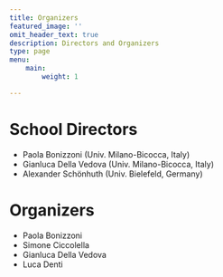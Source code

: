 ```yaml
---
title: Organizers
featured_image: ''
omit_header_text: true
description: Directors and Organizers
type: page
menu:
    main:
        weight: 1

---
```


# School Directors

*  Paola Bonizzoni (Univ. Milano-Bicocca, Italy)
*  Gianluca Della Vedova (Univ. Milano-Bicocca, Italy)
*  Alexander Schönhuth (Univ. Bielefeld, Germany)

# Organizers

*  Paola Bonizzoni
*  Simone Ciccolella
*  Gianluca Della Vedova
*  Luca Denti
